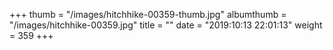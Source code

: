 +++
thumb = "/images/hitchhike-00359-thumb.jpg"
albumthumb = "/images/hitchhike-00359.jpg"
title = ""
date = "2019:10:13 22:01:13"
weight = 359
+++
